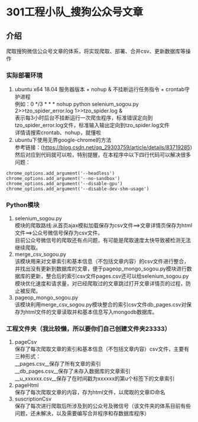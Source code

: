# 301工程小队_搜狗公众号文章

## 介绍
爬取搜狗微信公众号文章的体系，将实现爬取、部署、合并csv、更新数据库等操作
### 实际部署环境
1. ubuntu x64 18.04 服务器版本 + nohup & 不挂断运行任务指令 + crontab守护进程  
例如：0 */3 * * * nohup python selenium_sogou.py 2>>tzo_spider_error.log 1>>tzo_spider.log &  
表示每3小时后台不挂断运行一次爬虫程序，标准错误定向到tzo_spider_error.log文件，标准输入输出定向到tzo_spider.log文件  
详情请搜索crontab、nohup，就懂啦
2. ubuntu下使用无界google-chrome的方法  
参考链接：(https://blog.csdn.net/qq_29303759/article/details/83719285)  
然后对应到代码就可以啦，特别提醒，在本程序中以下四行代码可以解决很多问题：
```
chrome_options.add_argument('--headless')
chrome_options.add_argument('--no-sandbox')
chrome_options.add_argument('--disable-gpu')
chrome_options.add_argument('--disable-dev-shm-usage')
```
### Python模块
1. selenium_sogou.py  
模块的爬取路线:从首页ajax模拟加载保存为csv文件==>文章详情页保存为html文件==>公众号微信号保存为csv文件。  
目前公众号微信号的爬取还有点问题，有可能是爬取速度太快导致被检测无法继续爬取。
2. merge_csv_sogou.py  
该模块用来对文章索引和基本信息（不包括文章内容）的csv文件进行整合，并找出没有更新到数据库的文章，便于pageop_mongo_sogou.py模块进行数据库的更新，整合后的索引csv文件pages.csv还可以给selenium_sogou.py模块优化速度和请求量，对已经爬取过的文章跳过打开文章详情页的过程，防止被反爬。
3. pageop_mongo_sogou.py  
该模块利用merge_csv_sogou.py模块整合的索引csv文件db_pages.csv对保存为html文件的文章读取并和基本信息写入mongodb数据库。
### 工程文件夹（我比较懒，所以要你们自己创建文件夹23333）
1. pageCsv  
保存了每次爬取文章的索引和基本信息（不包括文章内容）csv文件，主要有三种形式：  
__pages.csv__保存了所有文章的索引  
__db_pages.csv__保存了未存入数据库的文章索引  
__u_xxxxxx.csv__保存了在时间戳为xxxxxx的第u个标签下的文章索引
2. pageHtml  
保存了每次爬取文章的内容，存为html文件，以爬取的文章ID命名
3. suscriptionCsv  
保存了每次进行爬取后所涉及到的公众号及微信号（该文件夹的体系目前有些问题，还未解决，以及需要编写合并程序和存数据库程序）
